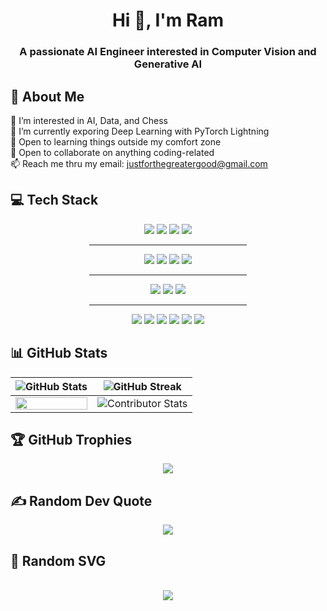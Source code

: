 <h1 align="center">Hi 👋, I'm Ram</h1>
<h3 align="center">A passionate AI Engineer interested in Computer Vision and Generative AI</h3>

## 💫 About Me
👀 I’m interested in AI, Data, and Chess<br>🌱 I’m currently exporing Deep Learning with PyTorch Lightning<br>📕 Open to learning things outside my comfort zone<br>💞️ Open to collaborate on anything coding-related<br>📫 Reach me thru my email: justforthegreatergood@gmail.com


## 💻 Tech Stack
<div align="center">
    <img src="https://img.shields.io/badge/PyTorch-%23EE4C2C.svg?style=for-the-badge&logo=PyTorch&logoColor=white">
    <img src="https://img.shields.io/badge/mlflow-%23d9ead3.svg?style=for-the-badge&logo=mlflow&logoColor=blue">
    <img src="https://img.shields.io/badge/python-3670A0?style=for-the-badge&logo=python&logoColor=ffdd54">
    <img src="https://img.shields.io/badge/opencv-%23white.svg?style=for-the-badge&logo=opencv&logoColor=white">
    <br>
    <hr width="50%">
    <img src="https://img.shields.io/badge/javascript-%23323330.svg?style=for-the-badge&logo=javascript&logoColor=%23F7DF1E">
    <img src="https://img.shields.io/badge/Next-black?style=for-the-badge&logo=next.js&logoColor=white">
    <img src="https://img.shields.io/badge/docker-%230db7ed.svg?style=for-the-badge&logo=docker&logoColor=white">
    <img src="https://img.shields.io/badge/flask-%23000.svg?style=for-the-badge&logo=flask&logoColor=white"><br>
    <hr width="50%">
    <img src="https://img.shields.io/badge/Microsoft%20SQL%20Server-CC2927?style=for-the-badge&logo=microsoft%20sql%20server&logoColor=white">
    <img src="https://img.shields.io/badge/mysql-%2300000f.svg?style=for-the-badge&logo=mysql&logoColor=white">
    <img src="https://img.shields.io/badge/MongoDB-%234ea94b.svg?style=for-the-badge&logo=mongodb&logoColor=white">
    <br><hr width="50%">
    <img src="https://img.shields.io/badge/numpy-%23013243.svg?style=for-the-badge&logo=numpy&logoColor=white">
    <img src="https://img.shields.io/badge/pandas-%23150458.svg?style=for-the-badge&logo=pandas&logoColor=white">
    <img src="https://img.shields.io/badge/Plotly-%233F4F75.svg?style=for-the-badge&logo=plotly&logoColor=white">
    <img src="https://img.shields.io/badge/scikit--learn-%23F7931E.svg?style=for-the-badge&logo=scikit-learn&logoColor=white">
    <img src="https://img.shields.io/badge/SciPy-%230C55A5.svg?style=for-the-badge&logo=scipy&logoColor=%white">
    <img src="https://img.shields.io/badge/TensorFlow-%23FF6F00.svg?style=for-the-badge&logo=TensorFlow&logoColor=white">
</div>


## 📊 GitHub Stats

| ![GitHub Stats](https://github-readme-stats.vercel.app/api?username=moustacheManHere&theme=monokai&hide_border=false&include_all_commits=true&count_private=true) | ![GitHub Streak](https://github-readme-streak-stats.herokuapp.com/?user=moustacheManHere&theme=monokai&hide_border=false) |
| --- | --- |
| <img src="https://github-readme-stats.vercel.app/api/top-langs/?username=moustacheManHere&theme=monokai&hide_border=false&include_all_commits=true&count_private=true&layout=compact"  width="100%"> | ![Contributor Stats](https://github-contributor-stats.vercel.app/api?username=moustacheManHere&limit=5&theme=onedark&combine_all_yearly_contributions=true) |






## 🏆 GitHub Trophies
<div align="center">
    <img src="https://github-profile-trophy.vercel.app/?username=moustacheManHere&theme=onedark&no-frame=false&no-bg=false&margin-w=4">
</div>

## ✍️ Random Dev Quote
<div align="center">
    <img src="https://quotes-github-readme.vercel.app/api?type=horizontal&theme=tokyonight">
</div>

## 🐍 Random SVG
<br clear="both">

<div align="center">
    <img src="https://raw.githubusercontent.com/maurodesouza/profile-readme-generator/main/public/assets/snake.svg">
</div>

<!-- Proudly created with GPRM ( https://gprm.itsvg.in ) -->
<!---
moustacheManHere/moustacheManHere is a ✨ special ✨ repository because its `README.md` (this file) appears on your GitHub profile.
You can click the Preview link to take a look at your changes.
--->

